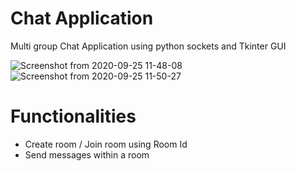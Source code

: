 # Chat Application

Multi group Chat Application using python sockets and Tkinter GUI

![Screenshot from 2020-09-25 11-48-08](https://user-images.githubusercontent.com/53527166/94233555-b132f100-ff25-11ea-9de0-1a930b27be57.png)
![Screenshot from 2020-09-25 11-50-27](https://user-images.githubusercontent.com/53527166/94233557-b2fcb480-ff25-11ea-9efc-d35128006685.png)

# Functionalities
* Create room / Join room using Room Id
* Send messages within a room
